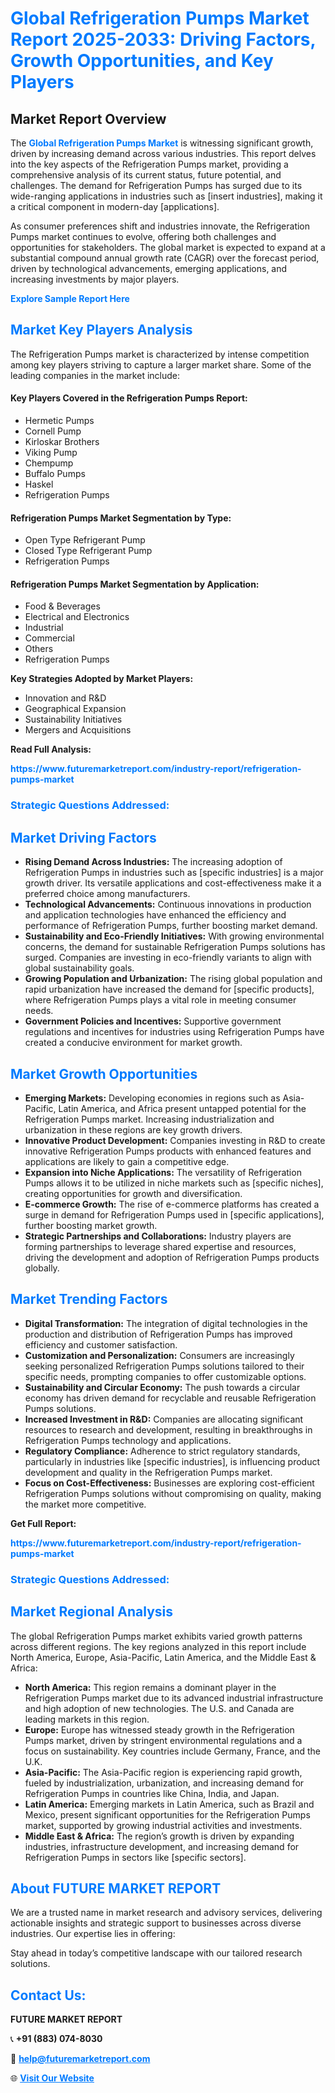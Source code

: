<h1 style="color: #007BFF;">Global Refrigeration Pumps Market Report 2025-2033: Driving Factors, Growth Opportunities, and Key Players</h1>

<section id="overview">
<h2>Market Report Overview</h2>
<p>The <a href="https://www.futuremarketreport.com/industry-report/refrigeration-pumps-market" style="color: #007BFF; text-decoration: none;"><strong>Global Refrigeration Pumps Market</strong></a> is witnessing significant growth, driven by increasing demand across various industries. This report delves into the key aspects of the Refrigeration Pumps market, providing a comprehensive analysis of its current status, future potential, and challenges. The demand for Refrigeration Pumps has surged due to its wide-ranging applications in industries such as [insert industries], making it a critical component in modern-day [applications].</p>
<p>As consumer preferences shift and industries innovate, the Refrigeration Pumps market continues to evolve, offering both challenges and opportunities for stakeholders. The global market is expected to expand at a substantial compound annual growth rate (CAGR) over the forecast period, driven by technological advancements, emerging applications, and increasing investments by major players.</p>
</section>

<section id="overview">
<p><a href="https://www.futuremarketreport.com/request-sample/reportId=110472" style="color: #007BFF; text-decoration: none;"><strong>Explore Sample Report Here</strong></a></p>
</section>

<section id="key-players">
<h2 style="color: #007BFF;">Market Key Players Analysis</h2>
<p>The Refrigeration Pumps market is characterized by intense competition among key players striving to capture a larger market share. Some of the leading companies in the market include:</p>
<h4>Key Players Covered in the Refrigeration Pumps Report:</h4>
<ul><li>Hermetic Pumps</li><li>Cornell Pump</li><li>Kirloskar Brothers</li><li>Viking Pump</li><li>Chempump</li><li>Buffalo Pumps</li><li>Haskel</li><li>Refrigeration Pumps</li></ul>
<h4>Refrigeration Pumps Market Segmentation by Type:</h4>
<ul><li>Open Type Refrigerant Pump</li><li>Closed Type Refrigerant Pump</li><li>Refrigeration Pumps</li></ul>

<h4>Refrigeration Pumps Market Segmentation by Application:</h4>
<ul><li>Food &amp; Beverages</li><li>Electrical and Electronics</li><li>Industrial</li><li>Commercial</li><li>Others</li><li>Refrigeration Pumps</li></ul>
<p><strong>Key Strategies Adopted by Market Players:</strong></p>
<ul>
<li>Innovation and R&D</li>
<li>Geographical Expansion</li>
<li>Sustainability Initiatives</li>
<li>Mergers and Acquisitions</li>
</ul>
</section>

<section>
<p><strong>Read Full Analysis: </strong></p><a href="https://www.futuremarketreport.com/industry-report/refrigeration-pumps-market" style="color: #007BFF; text-decoration: none;"><strong>https://www.futuremarketreport.com/industry-report/refrigeration-pumps-market</strong></a>
<h3 style="color: #007BFF;">Strategic Questions Addressed:</h3>
</section>

<section id="driving-factors">
<h2 style="color: #007BFF;">Market Driving Factors</h2>
<ul>
<li><strong>Rising Demand Across Industries:</strong> The increasing adoption of Refrigeration Pumps in industries such as [specific industries] is a major growth driver. Its versatile applications and cost-effectiveness make it a preferred choice among manufacturers.</li>
<li><strong>Technological Advancements:</strong> Continuous innovations in production and application technologies have enhanced the efficiency and performance of Refrigeration Pumps, further boosting market demand.</li>
<li><strong>Sustainability and Eco-Friendly Initiatives:</strong> With growing environmental concerns, the demand for sustainable Refrigeration Pumps solutions has surged. Companies are investing in eco-friendly variants to align with global sustainability goals.</li>
<li><strong>Growing Population and Urbanization:</strong> The rising global population and rapid urbanization have increased the demand for [specific products], where Refrigeration Pumps plays a vital role in meeting consumer needs.</li>
<li><strong>Government Policies and Incentives:</strong> Supportive government regulations and incentives for industries using Refrigeration Pumps have created a conducive environment for market growth.</li>
</ul>
</section>

<section id="growth-opportunities">
<h2 style="color: #007BFF;">Market Growth Opportunities</h2>
<ul>
<li><strong>Emerging Markets:</strong> Developing economies in regions such as Asia-Pacific, Latin America, and Africa present untapped potential for the Refrigeration Pumps market. Increasing industrialization and urbanization in these regions are key growth drivers.</li>
<li><strong>Innovative Product Development:</strong> Companies investing in R&D to create innovative Refrigeration Pumps products with enhanced features and applications are likely to gain a competitive edge.</li>
<li><strong>Expansion into Niche Applications:</strong> The versatility of Refrigeration Pumps allows it to be utilized in niche markets such as [specific niches], creating opportunities for growth and diversification.</li>
<li><strong>E-commerce Growth:</strong> The rise of e-commerce platforms has created a surge in demand for Refrigeration Pumps used in [specific applications], further boosting market growth.</li>
<li><strong>Strategic Partnerships and Collaborations:</strong> Industry players are forming partnerships to leverage shared expertise and resources, driving the development and adoption of Refrigeration Pumps products globally.</li>
</ul>
</section>

<section id="trending-factors">
<h2 style="color: #007BFF;">Market Trending Factors</h2>
<ul>
<li><strong>Digital Transformation:</strong> The integration of digital technologies in the production and distribution of Refrigeration Pumps has improved efficiency and customer satisfaction.</li>
<li><strong>Customization and Personalization:</strong> Consumers are increasingly seeking personalized Refrigeration Pumps solutions tailored to their specific needs, prompting companies to offer customizable options.</li>
<li><strong>Sustainability and Circular Economy:</strong> The push towards a circular economy has driven demand for recyclable and reusable Refrigeration Pumps solutions.</li>
<li><strong>Increased Investment in R&D:</strong> Companies are allocating significant resources to research and development, resulting in breakthroughs in Refrigeration Pumps technology and applications.</li>
<li><strong>Regulatory Compliance:</strong> Adherence to strict regulatory standards, particularly in industries like [specific industries], is influencing product development and quality in the Refrigeration Pumps market.</li>
<li><strong>Focus on Cost-Effectiveness:</strong> Businesses are exploring cost-efficient Refrigeration Pumps solutions without compromising on quality, making the market more competitive.</li>
</ul>
</section>

<section>
<p><strong>Get Full Report: </strong></p><a href="https://www.futuremarketreport.com/industry-report/refrigeration-pumps-market" style="color: #007BFF; text-decoration: none;"><strong>https://www.futuremarketreport.com/industry-report/refrigeration-pumps-market</strong></a>
<h3 style="color: #007BFF;">Strategic Questions Addressed:</h3>
</section>


<section id="regional-analysis">
<h2 style="color: #007BFF;">Market Regional Analysis</h2>
<p>The global Refrigeration Pumps market exhibits varied growth patterns across different regions. The key regions analyzed in this report include North America, Europe, Asia-Pacific, Latin America, and the Middle East & Africa:</p>
<ul>
<li><strong>North America:</strong> This region remains a dominant player in the Refrigeration Pumps market due to its advanced industrial infrastructure and high adoption of new technologies. The U.S. and Canada are leading markets in this region.</li>
<li><strong>Europe:</strong> Europe has witnessed steady growth in the Refrigeration Pumps market, driven by stringent environmental regulations and a focus on sustainability. Key countries include Germany, France, and the U.K.</li>
<li><strong>Asia-Pacific:</strong> The Asia-Pacific region is experiencing rapid growth, fueled by industrialization, urbanization, and increasing demand for Refrigeration Pumps in countries like China, India, and Japan.</li>
<li><strong>Latin America:</strong> Emerging markets in Latin America, such as Brazil and Mexico, present significant opportunities for the Refrigeration Pumps market, supported by growing industrial activities and investments.</li>
<li><strong>Middle East & Africa:</strong> The region’s growth is driven by expanding industries, infrastructure development, and increasing demand for Refrigeration Pumps in sectors like [specific sectors].</li>
</ul>
</section>

<footer>
<h2 style="color: #007BFF;">About FUTURE MARKET REPORT</h2>
<p>We are a trusted name in market research and advisory services, delivering actionable insights and strategic support to businesses across diverse industries. Our expertise lies in offering:</p>

<p>Stay ahead in today’s competitive landscape with our tailored research solutions.</p>

<h2 style="color: #007BFF;">Contact Us:</h2>
<p><strong>FUTURE MARKET REPORT</strong></p>
<p>📞 <strong>+91 (883) 074-8030</strong></p>
<p>📧 <strong><a href="mailto:help@futuremarketreport.com" style="color: #007BFF;">help@futuremarketreport.com</a></strong></p>
<p>🌐 <strong><a href="https://www.futuremarketreport.com/" style="color: #007BFF;">Visit Our Website</a></strong></p>
</footer>